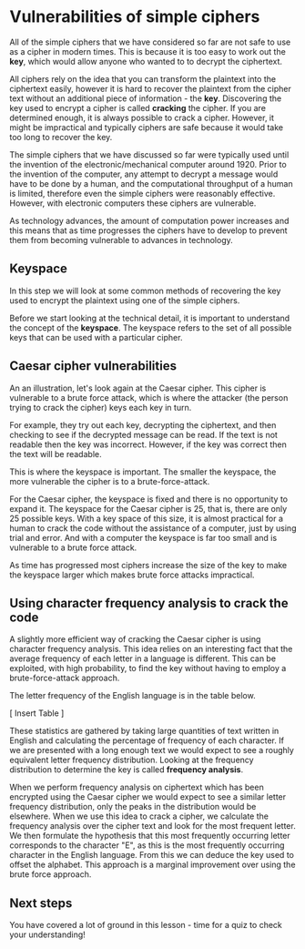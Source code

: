 # Vulnerabilities of simple ciphers
All of the simple ciphers that we have considered so far are not safe to use as a cipher in modern times. This is because it is too easy to work out the **key**, which would allow anyone who wanted to to decrypt the ciphertext.

All ciphers rely on the idea that you can transform the plaintext into the ciphertext easily, however it is hard to recover the plaintext from the cipher text without an additional piece of information -  the **key**. Discovering the key used to encrypt a cipher is called **cracking** the cipher. If you are determined enough, it is always possible to crack a cipher. However,  it might be impractical and typically ciphers are safe because it would take too long to recover the key.  

The simple ciphers that we have discussed so far were typically used until the invention of the electronic/mechanical computer around 1920. Prior to the invention of the computer, any attempt to decrypt a message would have to be done by a human, and the computational throughput of a human is limited, therefore even the simple ciphers were reasonably effective. However, with electronic computers these ciphers are vulnerable.

As technology advances, the amount of computation power increases and this means that as time progresses the ciphers have to develop to prevent them from becoming vulnerable to advances in technology.

## Keyspace

In this step we will look at some common methods of recovering the key used to encrypt the plaintext using one of the simple ciphers.

Before we start looking at the technical detail, it is important to understand the concept of the **keyspace**. The keyspace refers to the set of all possible keys that can be used with a particular cipher.

## Caesar cipher vulnerabilities

An an illustration, let's look again at the Caesar cipher. This cipher is vulnerable to a brute force attack, which is where the attacker (the person trying to crack the cipher) keys each key in turn.

For example, they try out each key, decrypting the ciphertext, and then checking to see if the decrypted message can be read. If the text is not readable then the key was incorrect. However, if the key was correct then the text will be readable.

This is where the keyspace is important. The smaller the keyspace, the more vulnerable the cipher is to a brute-force-attack.

For the Caesar cipher, the keyspace is fixed and there is no opportunity to expand it. The keyspace for the Caesar cipher is 25, that is, there are only 25 possible keys. With a key space of this size, it is almost practical for a human to crack the code without the assistance of a computer, just by using trial and error.  And with a computer the keyspace is far too small and is vulnerable to a brute force attack.

As time has progressed most ciphers increase the size of the key to make the keyspace larger which makes brute force attacks impractical. 

## Using character frequency analysis to crack the code

A slightly more efficient way of cracking the Caesar cipher is using character frequency analysis. This idea relies on an interesting fact that the average frequency of each letter in a language is different. This can be exploited, with high probability, to find the key without having to employ a brute-force-attack approach.

The letter frequency of the English language is in the table below.

[ Insert Table ]

These statistics are gathered by taking large quantities of text written in English and calculating the percentage of frequency of each character. If we are presented with a long enough text we would expect to see a roughly equivalent letter frequency distribution. Looking at the frequency distribution to determine the key is called **frequency analysis**.

When we perform frequency analysis on ciphertext which has been encrypted using the Caesar cipher we would expect to see a similar letter frequency distribution, only the peaks in the distribution would be elsewhere. When we use this idea to crack a cipher, we calculate the frequency analysis over the cipher text and look for the most frequent letter. We then formulate the hypothesis that this most frequently occurring letter corresponds to the character "E", as this is the most frequently occurring character in the English language. From this we can deduce the key used to offset the alphabet. This approach is a marginal improvement over using the brute force approach.

## Next steps

You have covered a lot of ground in this lesson - time for a quiz to check your understanding!
